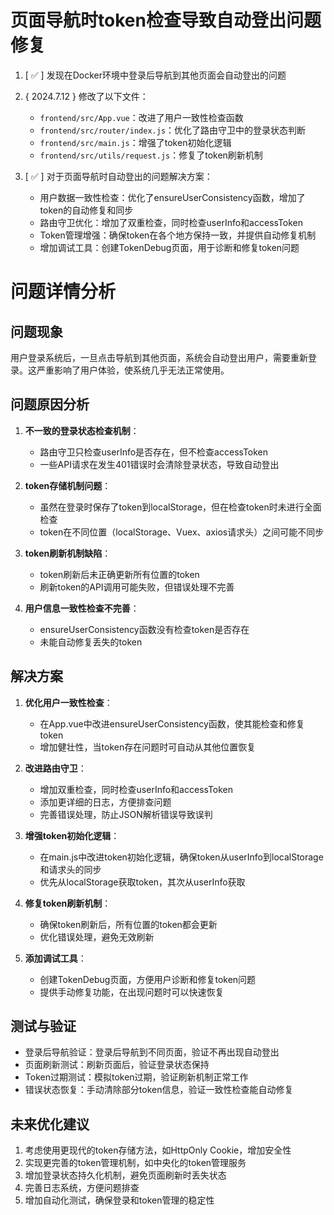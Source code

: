 # 页面导航时token检查导致自动登出问题修复

1. [ ✅ ] 发现在Docker环境中登录后导航到其他页面会自动登出的问题

2. { 2024.7.12 } 修改了以下文件：
   - `frontend/src/App.vue`：改进了用户一致性检查函数
   - `frontend/src/router/index.js`：优化了路由守卫中的登录状态判断
   - `frontend/src/main.js`：增强了token初始化逻辑
   - `frontend/src/utils/request.js`：修复了token刷新机制

3. [ ✅ ] 对于页面导航时自动登出的问题解决方案：

   - 用户数据一致性检查：优化了ensureUserConsistency函数，增加了token的自动修复和同步
   - 路由守卫优化：增加了双重检查，同时检查userInfo和accessToken
   - Token管理增强：确保token在各个地方保持一致，并提供自动修复机制
   - 增加调试工具：创建TokenDebug页面，用于诊断和修复token问题

# 问题详情分析

## 问题现象
用户登录系统后，一旦点击导航到其他页面，系统会自动登出用户，需要重新登录。这严重影响了用户体验，使系统几乎无法正常使用。

## 问题原因分析

1. **不一致的登录状态检查机制**：
   - 路由守卫只检查userInfo是否存在，但不检查accessToken
   - 一些API请求在发生401错误时会清除登录状态，导致自动登出

2. **token存储机制问题**：
   - 虽然在登录时保存了token到localStorage，但在检查token时未进行全面检查
   - token在不同位置（localStorage、Vuex、axios请求头）之间可能不同步

3. **token刷新机制缺陷**：
   - token刷新后未正确更新所有位置的token
   - 刷新token的API调用可能失败，但错误处理不完善

4. **用户信息一致性检查不完善**：
   - ensureUserConsistency函数没有检查token是否存在
   - 未能自动修复丢失的token

## 解决方案

1. **优化用户一致性检查**：
   - 在App.vue中改进ensureUserConsistency函数，使其能检查和修复token
   - 增加健壮性，当token存在问题时可自动从其他位置恢复

2. **改进路由守卫**：
   - 增加双重检查，同时检查userInfo和accessToken
   - 添加更详细的日志，方便排查问题
   - 完善错误处理，防止JSON解析错误导致误判

3. **增强token初始化逻辑**：
   - 在main.js中改进token初始化逻辑，确保token从userInfo到localStorage和请求头的同步
   - 优先从localStorage获取token，其次从userInfo获取

4. **修复token刷新机制**：
   - 确保token刷新后，所有位置的token都会更新
   - 优化错误处理，避免无效刷新

5. **添加调试工具**：
   - 创建TokenDebug页面，方便用户诊断和修复token问题
   - 提供手动修复功能，在出现问题时可以快速恢复

## 测试与验证

- 登录后导航验证：登录后导航到不同页面，验证不再出现自动登出
- 页面刷新测试：刷新页面后，验证登录状态保持
- Token过期测试：模拟token过期，验证刷新机制正常工作
- 错误状态恢复：手动清除部分token信息，验证一致性检查能自动修复

## 未来优化建议

1. 考虑使用更现代的token存储方法，如HttpOnly Cookie，增加安全性
2. 实现更完善的token管理机制，如中央化的token管理服务
3. 增加登录状态持久化机制，避免页面刷新时丢失状态
4. 完善日志系统，方便问题排查
5. 增加自动化测试，确保登录和token管理的稳定性 